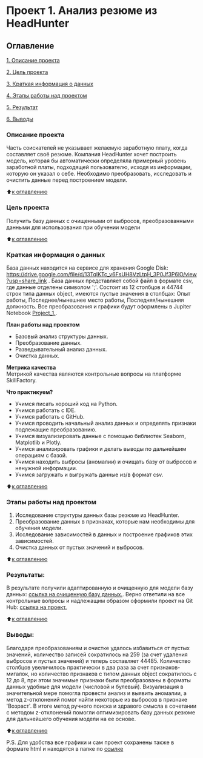# Проект 1. Анализ резюме из HeadHunter

## Оглавление  
[1. Описание проекта](https://github.com/inconstant1313/DSPR_119/tree/main/DSPR_119/Project_1#%D0%BE%D0%BF%D0%B8%D1%81%D0%B0%D0%BD%D0%B8%D0%B5-%D0%BF%D1%80%D0%BE%D0%B5%D0%BA%D1%82%D0%B0) 

[2. Цель проекта](https://github.com/inconstant1313/DSPR_119/tree/main/DSPR_119/Project_1#%D1%86%D0%B5%D0%BB%D1%8C-%D0%BF%D1%80%D0%BE%D0%B5%D0%BA%D1%82%D0%B0)

[3. Краткая информация о данных](https://github.com/inconstant1313/DSPR_119/tree/main/DSPR_119/Project_1#%D0%BA%D1%80%D0%B0%D1%82%D0%BA%D0%B0%D1%8F-%D0%B8%D0%BD%D1%84%D0%BE%D1%80%D0%BC%D0%B0%D1%86%D0%B8%D1%8F-%D0%BE-%D0%B4%D0%B0%D0%BD%D0%BD%D1%8B%D1%85)

[4. Этапы работы над проектом](https://github.com/inconstant1313/DSPR_119/tree/main/DSPR_119/Project_1#%D1%8D%D1%82%D0%B0%D0%BF%D1%8B-%D1%80%D0%B0%D0%B1%D0%BE%D1%82%D1%8B-%D0%BD%D0%B0%D0%B4-%D0%BF%D1%80%D0%BE%D0%B5%D0%BA%D1%82%D0%BE%D0%BC)

[5. Результат](https://github.com/inconstant1313/DSPR_119/tree/main/DSPR_119/Project_1#%D1%80%D0%B5%D0%B7%D1%83%D0%BB%D1%8C%D1%82%D0%B0%D1%82%D1%8B)

[6. Выводы](https://github.com/inconstant1313/DSPR_119/tree/main/DSPR_119/Project_1#%D0%B2%D1%8B%D0%B2%D0%BE%D0%B4%D1%8B) 

### Описание проекта    
Часть соискателей не указывает желаемую заработную плату, когда составляет своё резюме. Компания HeadHunter хочет построить модель, которая бы автоматически определяла примерный уровень заработной платы, подходящей пользователю, исходя из информации, которую он указал о себе. Необходимо преобразовать, исследовать и очистить данные перед построением модели.

:arrow_up:[к оглавлению](https://github.com/inconstant1313/DSPR_119/tree/main/DSPR_119/Project_1#%D0%BE%D0%B3%D0%BB%D0%B0%D0%B2%D0%BB%D0%B5%D0%BD%D0%B8%D0%B5)

### Цель проекта    
Получить базу данных с очищенными от выбросов, преобразованными данными для использования при обучении модели

:arrow_up:[к оглавлению](https://github.com/inconstant1313/DSPR_119/tree/main/DSPR_119/Project_1#%D0%BE%D0%B3%D0%BB%D0%B0%D0%B2%D0%BB%D0%B5%D0%BD%D0%B8%D0%B5)

### Краткая информация о данных
База данных находится на сервисе для хранения Google Disk: https://drive.google.com/file/d/13TqlKTc_v6FsUH8VzLtpH_3P0Jf3P6lO/view?usp=share_link .
База данных представляет собой файл в формате csv, где данные отделены символом ';'. Состоит из 12 столбцов и 44744 строк типа данных object, имеются пустые значения в столбцах: Опыт работы, Последнее/нынешнее место работы, Последняя/нынешняя должность. Все преобразования и графики будут оформлены в Jupiter Notebook [Project_1.](https://github.com/inconstant1313/DSPR_119/blob/main/DSPR_119/Project_1/Project-1.%20%D0%9D%D0%BE%D1%83%D1%82%D0%B1%D1%83%D0%BA-%D1%88%D0%B0%D0%B1%D0%BB%D0%BE%D0%BD.ipynb).

**План работы над проектом**  
- Базовый анализ структуры данных.
- Преобразование данных.
- Разведывательный анализ данных.
- Очистка данных.

**Метрика качества**     
Метрикой качества являются контрольные вопросы на платформе SkillFactory.

**Что практикуем?**     
- Учимся писать хороший код на Python.
- Учимся работать с IDE.
- Учимся работать с GitHub.
- Учимся проводить начальный анализ данных и определять признаки подлежащие преобразованию.
- Учимся визуализировать данные с помощью библиотек Seaborn, Matplotlib и Plotly.
- Учимся анализировать графики и делать выводы по дальнейшим операциям с базой.
- Учимся находить выбросы (аномалии) и очищать базу от выбросов и ненужной информации.
- Учимся загружать и выгружать данные из/в формат csv.

:arrow_up:[к оглавлению](https://github.com/inconstant1313/DSPR_119/tree/main/DSPR_119/Project_1#%D0%BE%D0%B3%D0%BB%D0%B0%D0%B2%D0%BB%D0%B5%D0%BD%D0%B8%D0%B5)

### Этапы работы над проектом  
1. Исследование структуры данных базы резюме из HeadHunter.
2. Преобразование данных в признаках, которые нам необходимы для обучения модели.
3. Исследование зависимостей в данных и построение графиков этих зависимостей.
4. Очистка данных от пустых значений и выбросов.

:arrow_up:[к оглавлению](https://github.com/inconstant1313/DSPR_119/tree/main/guess-number-task#%D0%BE%D0%B3%D0%BB%D0%B0%D0%B2%D0%BB%D0%B5%D0%BD%D0%B8%D0%B5)


### Результаты:  
В результате получили адаптированную и очищенную для модели базу данных: [ссылка на очищенную базу данных.](https://drive.google.com/file/d/1WAeWSg6mSE8ordZ7O-yoG-ITPTeq-JY2/view?usp=share_link). Верно ответили на все контрольные вопросы и надлежащим образом оформили проект на Git Hub: [ссылка на проект.](https://github.com/inconstant1313/DSPR_119/tree/main/DSPR_119/Project_1)

:arrow_up:[к оглавлению](https://github.com/inconstant1313/DSPR_119/tree/main/guess-number-task#%D0%BE%D0%B3%D0%BB%D0%B0%D0%B2%D0%BB%D0%B5%D0%BD%D0%B8%D0%B5)


### Выводы:  
Благодаря преобразованиям и очистке удалось избавиться от пустых значений, количество записей сократилось на 259 (за счет удаления выбросов и пустых значений) и теперь составляет 44485. Количество столбцов увеличилось практически в два раза за счет признаков-мигалок, но количество признаков с типом данных object сократилось с 12 до 8, при этом значимые признаки были преобразованы в форматы данных удобные для модели (числовой и булевый). Визуализация в значительной мере помогла провести анализ и выявить аномалии, а метод z-отклонений помог найти некоторые из выбросов в признаке 'Возраст'. В итоге метод ручного поиска и здравого смысла в сочетании с методом z-отклонений помогли оптимизировать базу данных резюме для дальнейшего обучения модели на ее основе.

:arrow_up:[к оглавлению](https://github.com/inconstant1313/DSPR_119/tree/main/guess-number-task#%D0%BE%D0%B3%D0%BB%D0%B0%D0%B2%D0%BB%D0%B5%D0%BD%D0%B8%D0%B5)

P.S. Для удобства все графики и сам проект сохранены также в формате html и находятся в папке по [ссылке](https://github.com/inconstant1313/DSPR_119/tree/main/DSPR_119/Project_1/html)